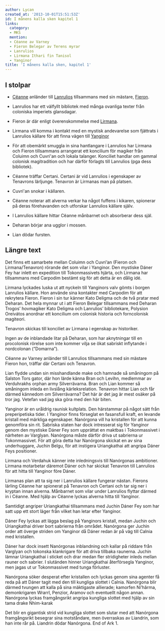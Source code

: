```yaml
---
author: Lycan
created_at: '2013-10-01T15:51:53Z'
id: I månens kalla sken kapitel 1
links:
  category:
  - MKS
  mention:
  - Cëanne av Varney
  - Fieron Belegar av Terens myrar
  - Lanrulios
  - Lirmana Ithari fin Tanisol
  - Yanginor
title: 'I månens kalla sken, kapitel 1'
---
```


I stolpar
---------

-   [Cëanne] anländer till [Lanrulios] tillsammans med sin mästare, [Fieron].

<!-- -->

-   Lanrulios har ett välfyllt bibliotek med många ovanliga texter från coloniska imperiets
    glansdagar.

<!-- -->

-   Fieron är där enligt överenskommelse med [Lirmana].

<!-- -->

-   Lirmana vill komma i kontakt med en mystisk andevarelse som fjättrats i Lanrulios källare för
    att finna vägen till [Yanginor]

<!-- -->

-   För att obemärkt smuggla in sina hantlangare i Lanrulios har Lirmana och Fieron tillsammans
    arrangerat ett koncilium för magiker från Coluimn och Cuvri'an och lokala talanger. Konciliet
    handlar om gammal colonisk magitradition och har därför förlagts till Lanrulios (pga dess
    bibliotek).

<!-- -->

-   Cëanne träffar Certani. Certani är vid Lanrulios i egenskaper av Tenavrons lärljunge. Tenavron
    är Lirmanas man på platsen.

<!-- -->

-   Cuvri'an snokar i källaren.

<!-- -->

-   Cëanne noterar att alverna verkar ha något fuffens i kikaren, spionerar på deras förehavanden
    och utforskar Lanrulios källare själv.

<!-- -->

-   I Lanrulios källare hittar Cëanne månbarnet och absorberar dess själ.

<!-- -->

-   Deharan börjar ana ugglor i mossen.

<!-- -->

-   Lian dödar fursten.

Längre text
-----------

Det finns ett samarbete mellan Coluimn och Cuvri’an (Fieron och Lirmana/Tenavron) rörande det som
vilar i Yanginor. Den mystiske Dáner Fey har inlett en expedition till Tokonmassivets hjärta, och
Lirmana har tillsammans med Carpodim bestämt sig för att detta är en dålig idé.

Lirmana lyckades luska ut att nyckeln till Yanginors valv gömts i borgen Lanrulios källare. Hon
använde sina kontakter med Carpodim för att rekrytera Fieron. Fieron i sin tur känner Kato Deligma
och de två pratar med Deharan. Det hela mynnar ut i att Fieron Belegar tillsammans med Deharan
Trogos’ hovmagiker Kato Deligma och Lanrulios’ bibliotekare, Polysion Oreivátos anordnar ett
koncilium om colonisk historia och forncolonisk magiteori.

Tenavron skickas till konciliet av Lirmana i egenskap av historiker.

Ingen av de inblandade litar på Deharan, som har aknytningar till en procolonisk rörelse som inte
kommer vilja se ökat sabriskt inflytande i nordcolonan (”Domarna”).

Cëanne av Varney anländer till Lanrulios tillsammans med sin mästare Fieron hon, träffar där Certani
och Tenavron.

Lian flydde undan sin misshandlande make och hamnade så småningom på Salston Tors gator, där hon
lärde känna Bran och Levihn, medlemmar av Verduhrakhs orphan army Silverrävarna. Bran och Lian
kommer så småningom inleda en livslång kärleksrelation. Tenavron hittar Lian och får därmed kännedom
om Silverrävarna? Det här är det jag är mest osäker på tror jag. Vetefan vad jag ska göra med den
här biten.

Yanginor är en uråldrig raunisk kultplats. Den härstammar på något sätt från preperipetiska tider. I
Yanginor finns förseglat en fasansfull kraft, en levande kristall med märkliga egenskaper. Nanórgona
vill ha kristallen för att kunna genomföra sin rit. Sabriska staten har dock intresserat sig för
Yanginor genom den mystiske Dáner Fey som upprättat en maktbas i Tokonmassivet i närheten av
Varglyan. Nanórgona måste därför driva ut sabrierna ur Tokonmassivet. För att göra detta har
Nanórgona skickat en av sina underhuggare, Juchin Belgu, för att instigera Uriangkathai att angripa
Dáner Feys positioner.

Lirmana och Verdahuk känner inte inledningsvis till Nanórgonas ambitioner. Lirmana motarbetar
däremot Dáner och har skickat Tenavron till Lanrulios för att hitta till Yanginor före Dáner.

Lirmanas plan att ta sig ner i Lanrulios källare fungerar nästan. Fierons lärling Cëanne har
spionerat på Tenavron och Certani och tar sig ner i kryptan innan alverna. Månbarnet som vilar under
Lanrulios flyttar därmed in i Cëanne. Med hjälp av Cëanne lyckas alverna hitta till Yanginor.

Samtidigt angriper Uriangkathai tillsammans med Juchin Dáner Fey som har satt upp ett stort läger
från vilket han letar efter Yanginor.

Dáner Fey lyckas att lägga beslag på Yanginors kristall, medan Juchin och Uriangkathai driver bort
sabrierna från området. Nanórgona ger Juchin order att överge striden om Yanginor då Dáner redan är
på väg till Calnia med kristallen.

Dáner har dock insett Nanórgonas inblandning och kallar på riddare från Varglyan och tokonska
klankrigare för att driva tillbaka raunerna. Juchin lämnar Uriangkathai i sticket och drar medan
fler stridigheter inleds mellan rauner och sabrier. I slutänden hinner Uriangkathai återförsegla
Yanginor, men jagas ut ur Tokonmassivet med tunga förluster.

Nanórgona söker desperat efter kristallen och lyckas genom sina agenter få reda på att Dáner tagit
med den till kungliga slottet i Calnia. Nanórgona blir därmed tvungen att kalla på sina mäktigaste
allierade; kamorfen Ní’hârma, demonkrigaren Wrarrl, Penzior, Aramov och eventuellt någon annan.
Nanórgona lyckas framgångsrikt angripa kungliga slottet med hjälp av sin tama drake Nhim-karak

Det blir en gigantisk strid vid kungliga slottet som slutar med att Nanórgona framgångsrikt besegrar
sina motståndare, men överraskas av Liandrin, som han inte rår på. Liandrin dödar Nanórgona. End of
Ark 1.

  [Cëanne]: Cëanne_av_Varney
  [Lanrulios]: Lanrulios
  [Fieron]: Fieron_Belegar_av_Terens_myrar
  [Lirmana]: Lirmana_Ithari_fin_Tanisol
  [Yanginor]: Yanginor